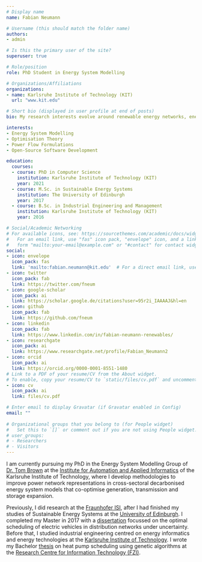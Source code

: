 ```yaml
---
# Display name
name: Fabian Neumann

# Username (this should match the folder name)
authors:
- admin

# Is this the primary user of the site?
superuser: true

# Role/position
role: PhD Student in Energy System Modelling

# Organizations/Affiliations
organizations:
- name: Karlsruhe Institute of Technology (KIT)
  url: "www.kit.edu"

# Short bio (displayed in user profile at end of posts)
bio: My research interests evolve around renewable energy networks, energy system modelling, sector coupling, large-scale optimisation and energy technologies.

interests:
- Energy System Modelling
- Optimisation Theory
- Power Flow Formulations
- Open-Source Software Development

education:
  courses:
  - course: PhD in Computer Science
    institution: Karlsruhe Institute of Technology (KIT)
    year: 2021
  - course: M.Sc. in Sustainable Energy Systems
    institution: The University of Edinburgh
    year: 2017
  - course: B.Sc. in Industrial Engineering and Management
    institution: Karlsruhe Institute of Technology (KIT)
    year: 2016

# Social/Academic Networking
# For available icons, see: https://sourcethemes.com/academic/docs/widgets/#icons
#   For an email link, use "fas" icon pack, "envelope" icon, and a link in the
#   form "mailto:your-email@example.com" or "#contact" for contact widget.
social:
- icon: envelope
  icon_pack: fas
  link: 'mailto:fabian.neumann@kit.edu'  # For a direct email link, use "mailto:test@example.org".
- icon: twitter
  icon_pack: fab
  link: https://twitter.com/fneum
- icon: google-scholar
  icon_pack: ai
  link: https://scholar.google.de/citations?user=95r2i_IAAAAJ&hl=en
- icon: github
  icon_pack: fab
  link: https://github.com/fneum
- icon: linkedin
  icon_pack: fab
  link: https://www.linkedin.com/in/fabian-neumann-renewables/
- icon: researchgate
  icon_pack: ai
  link: https://www.researchgate.net/profile/Fabian_Neumann2
- icon: orcid
  icon_pack: ai
  link: https://orcid.org/0000-0001-8551-1480
# Link to a PDF of your resume/CV from the About widget.
# To enable, copy your resume/CV to `static/files/cv.pdf` and uncomment the lines below.  
- icon: cv
  icon_pack: ai
  link: files/cv.pdf

# Enter email to display Gravatar (if Gravatar enabled in Config)
email: ""
  
# Organizational groups that you belong to (for People widget)
#   Set this to `[]` or comment out if you are not using People widget.  
# user_groups:
# - Researchers
# - Visitors
---
```


I am currently pursuing my PhD in the Energy System Modelling Group of [Dr. Tom Brown](https://nworbmot.org/) at the [Institute for Automation and Applied Informatics](https://www.iai.kit.edu/) of the Karlsruhe Institute of Technology, where I develop methodologies to improve power network representations in cross-sectoral decarbonised energy system models that co-optimise generation, transmission and storage expansion.

Previously, I did research at the [Fraunhofer ISI](https://www.isi.fraunhofer.de/), after I had finished my studies of Sustainable Energy Systems at the [University of Edinburgh](https://www.eng.ed.ac.uk/studying/postgraduate/msc-taught/msc-sustainable-energy-systems). I completed my Master in 2017 with a [dissertation](https://doi.org/10.13140/RG.2.2.13347.96805) focussed on the optimal scheduling of electric vehicles in distribution networks under uncertainty. Before that, I studied industrial engineering centred on energy informatics and energy technologies at the [Karlsruhe Institute of Technology](https://www.wiwi.kit.edu/english/studiengangWiingBSc.php). I wrote my Bachelor [thesis](https://doi.org/10.13140/RG.2.2.20058.85440) on heat pump scheduling using genetic algorithms at the [Research Centre for Information Technology (FZI)](https://www.fzi.de/en/about-us/organisation/research-divisions/ispe/?contentId_=2257).